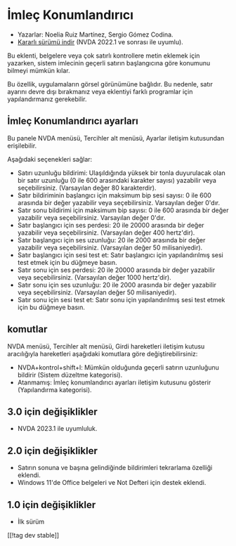 # İmleç Konumlandırıcı #

* Yazarlar: Noelia Ruiz Martínez, Sergio Gómez Codina.
* [Kararlı sürümü indir][1] (NVDA 2022.1 ve sonrası ile uyumlu).

Bu eklenti, belgelere veya çok satırlı kontrollere metin eklemek için
yazarken, sistem imlecinin geçerli satırın başlangıcına göre konumunu
bilmeyi mümkün kılar.

Bu özellik, uygulamaların görsel görünümüne bağlıdır. Bu nedenle, satır
ayarını devre dışı bırakmanız veya eklentiyi farklı programlar için
yapılandırmanız gerekebilir.

## İmleç Konumlandırıcı ayarları ##

Bu panele NVDA menüsü, Tercihler alt menüsü, Ayarlar iletişim kutusundan
erişilebilir.

Aşağıdaki seçenekleri sağlar:

* Satırı uzunluğu bildirimi: Ulaşıldığında yüksek bir tonla duyurulacak olan
  bir satır uzunluğu (0 ile 600 arasındaki karakter sayısı) yazabilir veya
  seçebilirsiniz. (Varsayılan değer 80 karakterdir).
* Satır bildiriminin başlangıcı için maksimum bip sesi sayısı: 0 ile 600
  arasında bir değer yazabilir veya seçebilirsiniz. Varsayılan değer 0'dır.
* Satır sonu bildirimi için maksimum bip sayısı: 0 ile 600 arasında bir
  değer yazabilir veya seçebilirsiniz. Varsayılan değer 0'dır.
* Satır başlangıcı için ses perdesi: 20 ile 20000 arasında bir değer
  yazabilir veya seçebilirsiniz. (Varsayılan değer 400 hertz'dir).
* Satır başlangıcı için ses uzunluğu: 20 ile 2000 arasında bir değer
  yazabilir veya seçebilirsiniz. (Varsayılan değer 50 milisaniyedir).
* Satır başlangıcı için sesi test et: Satır başlangıcı için yapılandırılmış
  sesi test etmek için bu düğmeye basın.
* Satır sonu için ses perdesi: 20 ile 20000 arasında bir değer yazabilir
  veya seçebilirsiniz. (Varsayılan değer 1000 hertz'dir).
* Satır sonu için ses uzunluğu: 20 ile 2000 arasında bir değer yazabilir
  veya seçebilirsiniz. (Varsayılan değer 50 milisaniyedir).
* Satır sonu için sesi test et: Satır sonu için yapılandırılmış sesi test
  etmek için bu düğmeye basın.

## komutlar ##

NVDA menüsü, Tercihler alt menüsü, Girdi hareketleri iletişim kutusu
aracılığıyla hareketleri aşağıdaki komutlara göre değiştirebilirsiniz:

* NVDA+kontrol+shift+l: Mümkün olduğunda geçerli satırın uzunluğunu bildirir
  (Sistem düzeltme kategorisi).
* Atanmamış: İmleç konumlandırıcı ayarları iletişim kutusunu gösterir
  (Yapılandırma kategorisi).

## 3.0 için değişiklikler ##
* NVDA 2023.1 ile uyumluluk.

## 2.0 için değişiklikler ##
* Satırın sonuna ve başına gelindiğinde bildirimleri tekrarlama özelliği
  eklendi.
* Windows 11'de Office belgeleri ve Not Defteri için destek eklendi.

## 1.0 için değişiklikler ##
* İlk sürüm

[[!tag dev stable]]

[1]: https://www.nvaccess.org/addonStore/legacy?file=cursorLocator
